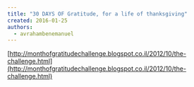 ```yaml
---
title: "30 DAYS OF Gratitude, for a life of thanksgiving"
created: 2016-01-25
authors: 
  - avrahambenemanuel
---
```


[http://monthofgratitudechallenge.blogspot.co.il/2012/10/the-challenge.html](http://monthofgratitudechallenge.blogspot.co.il/2012/10/the-challenge.html)

